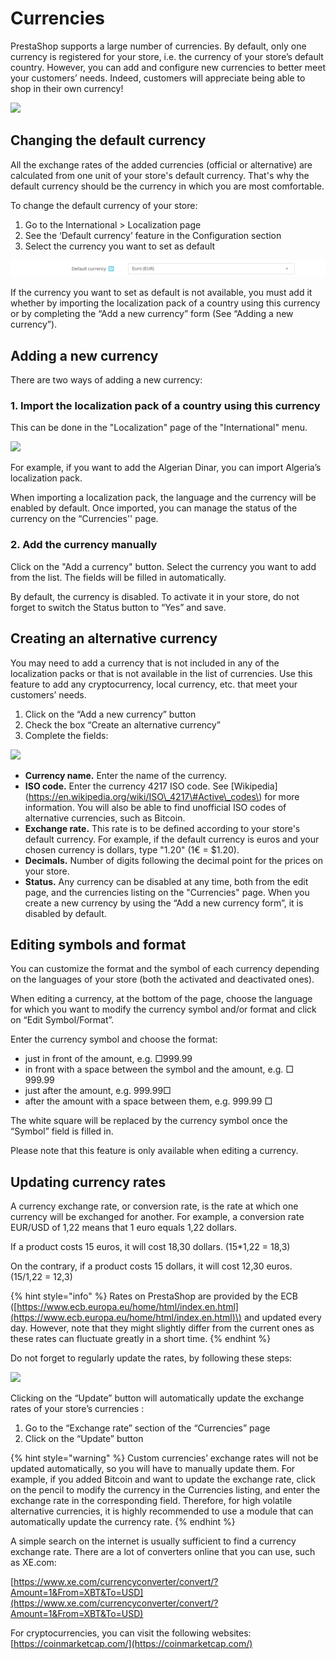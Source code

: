 # Currencies

PrestaShop supports a large number of currencies. By default, only one currency is registered for your store, i.e. the currency of your store’s default country. However, you can add and configure new currencies to better meet your customers’ needs. Indeed, customers will appreciate being able to shop in their own currency! 

![](https://lh5.googleusercontent.com/iiCDXDmk8RoXR0En6n_bc03N-lLM3NmuJJCktD4wGN_G0vAFoJdNmynUY0heLJxRmX2ZNB8OVTQmmZhMUv5ExaS6gFdijTpYZajM5ibWlcUN4rbUg2GLQfgIK1iAmem1KkpeX2Z6)

## **Changing the default currency** 

All the exchange rates of the added currencies \(official or alternative\) are calculated from one unit of your store's default currency. That's why the default currency should be the currency in which you are most comfortable.

To change the default currency of your store:

1. Go to the International &gt; Localization page
2. See the ‘Default currency’ feature in the Configuration section
3. Select the currency you want to set as default

![](../../../../.gitbook/assets/image.png)

If the currency you want to set as default is not available, you must add it whether by importing the localization pack of a country using this currency or by completing the “Add a new currency” form \(See “Adding a new currency”\). 

## **Adding a new currency**

There are two ways of adding a new currency: 

### 1. Import the localization pack of a country using this currency

This can be done in the "Localization" page of the "International" menu. 

![](https://lh3.googleusercontent.com/khKRlRUevgK7s0Vrznpy4RAt0O70EdqiilLjnssnmus_4O8DVTqbTTomkKpDgkMtZCDvADgceWhHr_Cv7FO7r2oQV5dPe906WQxnNSC6B2fTyc4V-QX8SGwrpAY3X4DHEjhxdqR6)

For example, if you want to add the Algerian Dinar, you can import Algeria’s localization pack.

When importing a localization pack, the language and the currency will be enabled by default. Once imported, you can manage the status of the currency on the “Currencies'' page. 

### 2. Add the currency manually

Click on the "Add a currency" button. Select the currency you want to add from the list. The fields will be filled in automatically. 

By default, the currency is disabled. To activate it in your store, do not forget to switch the Status button to “Yes” and save.

## **Creating an alternative currency** 

You may need to add a currency that is not included in any of the localization packs or that is not available in the list of currencies. Use this feature to add any cryptocurrency, local currency, etc. that meet your customers’ needs.

1. Click on the “Add a new currency” button
2. Check the box “Create an alternative currency” 
3. Complete the fields:

![](https://lh5.googleusercontent.com/dkP6rZ9vf1_NUob3_0PH4xvFiYbvvcIvQdwm2kFdWzi124hGirkclA_um9eH99CZU24LLLGjk_C5QFn8SQAip-DCFCIlFCuWTq58r42Bx1P_NL4zRou6SDHd8M7FIX7vgkl23Jxb)

* **Currency name.** Enter the name of the currency. 
* **ISO code.** Enter the currency 4217 ISO code. See \[Wikipedia\]\(https://en.wikipedia.org/wiki/ISO\_4217\#Active\_codes\) for more information. You will also be able to find unofficial ISO codes of alternative currencies, such as Bitcoin.
* **Exchange rate.** This rate is to be defined according to your store's default currency. For example, if the default currency is euros and your chosen currency is dollars, type "1.20" \(1€ = $1.20\).
* **Decimals.** Number of digits following the decimal point for the prices on your store.
* **Status.** Any currency can be disabled at any time, both from the edit page, and the currencies listing on the "Currencies" page. When you create a new currency by using the “Add a new currency form”, it is disabled by default. 

## **Editing symbols and format** 

You can customize the format and the symbol of each currency depending on the languages of your store \(both the activated and deactivated ones\).

When editing a currency, at the bottom of the page, choose the language for which you want to modify the currency symbol and/or format and click on “Edit Symbol/Format”. 

Enter the currency symbol and choose the format:

* just in front of the amount, e.g. □999.99
* in front with a space between the symbol and the amount, e.g. □ 999.99
* just after the amount, e.g. 999.99□
* after the amount with a space between them, e.g. 999.99 □

The white square will be replaced by the currency symbol once the “Symbol” field is filled in.

Please note that this feature is only available when editing a currency. 

## **Updating currency rates**

A currency exchange rate, or conversion rate, is the rate at which one currency will be exchanged for another. For example, a conversion rate EUR/USD of 1,22 means that 1 euro equals 1,22 dollars.

If a product costs 15 euros, it will cost 18,30 dollars. \(15\*1,22 = 18,3\) 

On the contrary, if a product costs 15 dollars, it will cost 12,30 euros. \(15/1,22 = 12,3\)

{% hint style="info" %}
Rates on PrestaShop are provided by the ECB \([https://www.ecb.europa.eu/home/html/index.en.html](https://www.ecb.europa.eu/home/html/index.en.html)\) and updated every day. However, note that they might slightly differ from the current ones as these rates can fluctuate greatly in a short time.
{% endhint %}

Do not forget to regularly update the rates, by following these steps: 

![](https://lh5.googleusercontent.com/qopylC5ZST5Xkv9RgCaVWMfCeX9ckAEqJyNolSM8iat18FGsMn7LG7KYhqrUEyTwXw-ufLYQRg9U_YGBn-Bk8iD5JJRtdwlFzlaluNnDAeDWQtOIbx_gdiTnm7Nn0OaWm6xMr5nF)

Clicking on the “Update” button will automatically update the exchange rates of your store’s currencies :

1. Go to the “Exchange rate” section of the “Currencies” page
2. Click on the “Update” button 

{% hint style="warning" %}
Custom currencies’ exchange rates will not be updated automatically, so you will have to manually update them. For example, if you added Bitcoin and want to update the exchange rate, click on the pencil to modify the currency in the Currencies listing, and enter the exchange rate in the corresponding field. Therefore, for high volatile alternative currencies, it is highly recommended to use a module that can automatically update the currency rate.
{% endhint %}

  
A simple search on the internet is usually sufficient to find a currency exchange rate. There are a lot of converters online that you can use, such as XE.com: 

[https://www.xe.com/currencyconverter/convert/?Amount=1&From=XBT&To=USD](https://www.xe.com/currencyconverter/convert/?Amount=1&From=XBT&To=USD)

For cryptocurrencies, you can visit the following websites: [https://coinmarketcap.com/](https://coinmarketcap.com/)   


